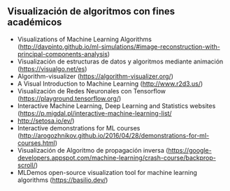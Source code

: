 ## Visualización de algoritmos con fines académicos
- Visualizations of Machine Learning Algorithms (http://davpinto.github.io/ml-simulations/#image-reconstruction-with-principal-components-analysis)
- Visualización de estructuras de datos y algoritmos mediante animación (https://visualgo.net/es)
- Algorithm-visualizer (https://algorithm-visualizer.org/)
- A Visual Introduction to Machine Learning (http://www.r2d3.us/)
- Visualización de Redes Neuronales con Tensorflow (https://playground.tensorflow.org/)
- Interactive Machine Learning, Deep Learning and Statistics websites (https://p.migdal.pl/interactive-machine-learning-list/
- http://setosa.io/ev/)
- Interactive demonstrations for ML courses (http://arogozhnikov.github.io/2016/04/28/demonstrations-for-ml-courses.html)
- Visualización de Algoritmo de propagación inversa (https://google-developers.appspot.com/machine-learning/crash-course/backprop-scroll/)
- MLDemos open-source visualization tool for machine learning algorithms (https://basilio.dev/)
